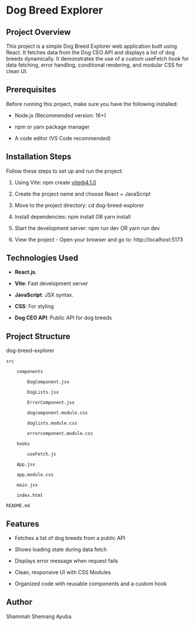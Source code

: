 # Dog Breed Explorer

## Project Overview

This project is a simple Dog Breed Explorer web application built using React. It fetches data from the Dog CEO API and displays a list of dog breeds dynamically. It demonstrates the use of a custom useFetch hook for data fetching, error handling, conditional rendering, and modular CSS for clean UI.

## Prerequisites

Before running this project, make sure you have the following installed:

- Node.js (Recommended version: 16+)

- npm or yarn package manager

- A code editor (VS Code recommended)

## Installation Steps

Follow these steps to set up and run the project:

1. Using Vite: npm create vite@4.1.0

2. Create the project name and choose React + JavaScript

3. Move to the project directory: cd dog-breed-explorer

4. Install dependencies: npm install OR yarn install

5. Start the development server: npm run dev OR yarn run dev

6. View the project - Open your browser and go to: http://localhost:5173

## Technologies Used

- **React.js**.

- **Vite**: Fast development server

- **JavaScript**: JSX syntax.

- **CSS**: For styling

- **Dog CEO API**: Public API for dog breeds

## Project Structure

dog-breed-explorer

    src

        components

            DogComponent.jsx

            DogLists.jsx

            ErrorComponent.jsx

            dogcomponent.module.css

            doglists.module.css

            errorcomponent.module.css

        hooks

            useFetch.js

        App.jsx

        app.module.css

        main.jsx

        index.html

    README.md

## Features

- Fetches a list of dog breeds from a public API

- Shows loading state during data fetch

- Displays error message when request fails

- Clean, responsive UI with CSS Modules

- Organized code with reusable components and a custom hook

## Author

Shammah Shemang Ayuba
